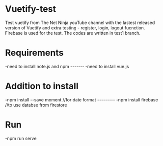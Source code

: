 # Vuetify-test
Test vuetify from The Net Ninja youTube channel with the lastest released version of Vuetify and extra testing - register, login, logout fucnction. Firebase is used for the test. The codes are written in test1 branch. 

# Requirements
-need to install note.js and npm  -------
-need to install vue.js

# Addition to install
-npm install --save moment //for date format ---------
-npm install firebase //to use databse from firestore

# Run
-npm run serve
